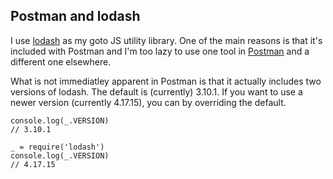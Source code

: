 ## Postman and lodash


I use [lodash](https://lodash.com/) as my goto JS utility library. One
of the main reasons is that it's included with Postman and I'm too lazy to
use one tool in [Postman](https://www.postman.com/) and a different one elsewhere.

What is not immediatley apparent in Postman is that it actually includes
two versions of lodash. The default is (currently) 3.10.1. If you want to use
a newer version (currently 4.17.15), you can by overriding the default.

```
console.log(_.VERSION)
// 3.10.1

_ = require('lodash')
console.log(_.VERSION)
// 4.17.15
```
